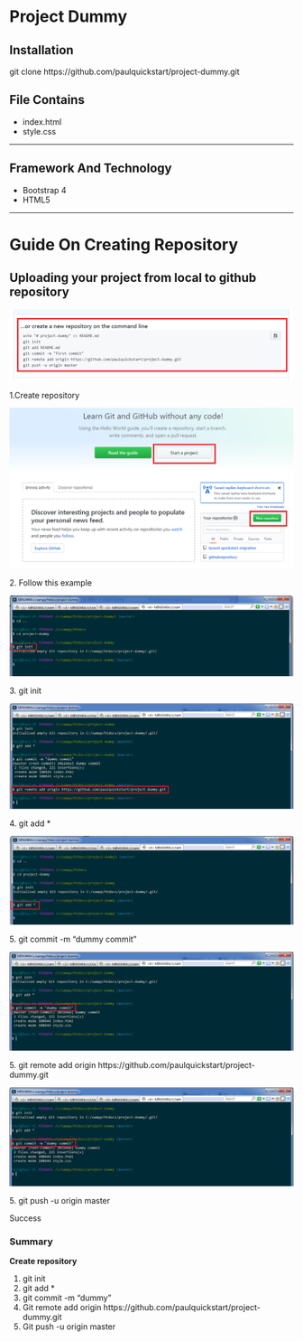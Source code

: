 # Project Dummy

<h2> Installation </h2>

<p> git clone https://github.com/paulquickstart/project-dummy.git </p>


<h2> File Contains </h2>
<ul> 
  <li>index.html</li>
  <li>style.css</li>
</ul>
<hr/>
<h2> Framework And Technology </h2>
<ul> 
  <li>Bootstrap 4</li>
  <li>HTML5</li>
</ul>
<hr/>

<h1> Guide On Creating Repository </h1>

<h2> Uploading your project from local to github repository </h2>

![Alt text](https://github.com/paulquickstart/project-dummy/blob/master/Github/images/image1.png "Create repositor")
<p> 1.Create repository </p>

![Alt text](https://github.com/paulquickstart/project-dummy/blob/master/Github/images/image2.png "Follow this example")
<p> 2. Follow this example </p>

![Alt text](https://github.com/paulquickstart/project-dummy/blob/master/Github/images/image3.png "git init ")
<p> 3. git init </p>

![Alt text](https://github.com/paulquickstart/project-dummy/blob/master/Github/images/image4.png "git add *")
<p> 4. git add * </p>

![Alt text](https://github.com/paulquickstart/project-dummy/blob/master/Github/images/image5.png "  git commit -m “dummy commit”")
<p> 5. git commit -m “dummy commit” </p>

![Alt text](https://github.com/paulquickstart/project-dummy/blob/master/Github/images/image6.png "  git commit -m “dummy commit”")
<p> 5. git remote add origin https://github.com/paulquickstart/project-dummy.git </p>

![Alt text](https://github.com/paulquickstart/project-dummy/blob/master/Github/images/image6.png "  git commit -m “dummy commit”")
<p> 5. git push -u origin master </p>
<p>Success</p>

<h3> Summary </h3>
<p><strong> Create repository </strong></p>
<ol>
  <li>git init </li>
  <li>git add * </li>
  <li>git commit -m “dummy” </li>
  <li>Git remote add origin https://github.com/paulquickstart/project-dummy.git </li>
  <li>Git push -u origin master </li>
</ol>



